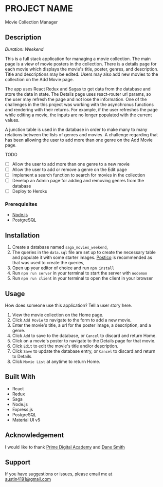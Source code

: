 # PROJECT NAME

Movie Collection Manager

## Description

_Duration: Weekend_

This is a full stack application for managing a movie collection. The main page is a view of movie posters in the collection. There is a details page for each movie which displays the movie's title, poster, genres, and description. Title and descriptions may be edited. Users may also add new movies to the collection on the Add Movie page.

The app uses React Redux and Sagas to get data from the database and store the data in state. The Details page uses react-router url params, so the user may refresh the page and not lose the information. One of the challenges in the this project was working with the asynchronus functions and rendering with their returns. For example, if the user refreshes the page while editing a movie, the inputs are no longer populated with the current values.

A junction table is used in the database in order to make many to many relations between the lists of genres and movies. A challenge regarding that has been allowing the user to add more than one genre on the Add Movie page.

TODO

- [ ] Allow the user to add more than one genre to a new movie
- [ ] Allow the user to add or remove a genre on the Edit page
- [ ] Implement a search function to search for movies in the collection
- [ ] Develop an Admin page for adding and removing genres from the database
- [ ] Deploy to Heroku

### Prerequisites

- [Node.js](https://nodejs.org/en/)
- [PostgreSQL](https://www.postgresql.org/)

## Installation

1. Create a database named `saga_movies_weekend`,
2. The queries in the `data.sql` file are set up to create the necessary table and populate it with some starter images. [Postico](https://eggerapps.at/postico/) is recommended as that was used to create the queries,
3. Open up your editor of choice and run `npm install`
4. Run `npm run server` in your terminal to start the server with `nodemon`
5. Run `npm run client` in your terminal to open the client in your browser

## Usage

How does someone use this application? Tell a user story here.

1. View the movie collection on the Home page.
2. Click `Add Movie` to navigate to the form to add a new movie.
3. Enter the movie's title, a url for the poster image, a description, and a genre.
4. Click `Add` to save to the database, or `Cancel` to discard and return Home.
5. Click on a movie's poster to navigate to the Details page for that movie.
6. Click `Edit` to edit the movie's title and/or description.
7. Click `Save` to update the database entry, or `Cancel` to discard and return to Details.
8. Click `Movie List` at anytime to return Home.

## Built With

- React
- Redux
- Saga
- Node.js
- Express.js
- PostgreSQL
- Material UI v5

## Acknowledgement

I would like to thank [Prime Digital Academy](www.primeacademy.io) and [Dane Smith](https://github.com/DoctorHowser)

## Support

If you have suggestions or issues, please email me at [austin4191@gmail.com](www.google.com)

